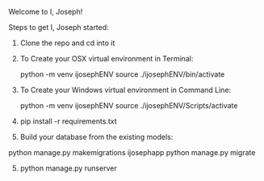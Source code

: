 Welcome to I, Joseph! 

Steps to get I, Joseph started:

1. Clone the repo and cd into it

2. To Create your OSX virtual environment in Terminal:

      python -m venv ijosephENV
      source ./ijosephENV/bin/activate

3. To Create your Windows virtual environment in Command Line:

      python -m venv ijosephENV
      source ./ijosephENV/Scripts/activate

3. pip install -r requirements.txt

4. Build your database from the existing models:

  python manage.py makemigrations ijosephapp
  python manage.py migrate
  
5. python manage.py runserver


